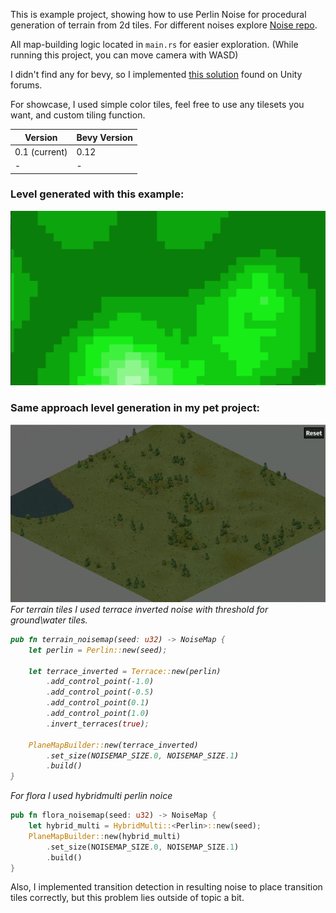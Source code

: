 This is example project, showing how to use Perlin Noise for procedural generation of terrain from 2d tiles.
For different noises explore [Noise repo](https://github.com/Razaekel/noise-rs).

All map-building logic located in ```main.rs``` for easier exploration.
(While running this project, you can move camera with WASD)

I didn't find any for bevy, so I implemented [this solution](https://forum.unity.com/threads/how-to-make-biomes-in-2d-perlin-noise-tilemaps.1157411/#post-7425869) found on Unity forums.

For showcase, I used simple color tiles, feel free to use any tilesets you want, and custom tiling function.

| Version       | Bevy Version |
|---------------|--------------|
| 0.1 (current) | 0.12         |
| -             | -            |

### Level generated with this example:
![Generated level][ex image]

### Same approach level generation in my pet project:
![Live level][ex gif]
<i>For terrain tiles I used terrace inverted noise with threshold for ground\water tiles.
```rust
pub fn terrain_noisemap(seed: u32) -> NoiseMap {
    let perlin = Perlin::new(seed);

    let terrace_inverted = Terrace::new(perlin)
        .add_control_point(-1.0)
        .add_control_point(-0.5)
        .add_control_point(0.1)
        .add_control_point(1.0)
        .invert_terraces(true);

    PlaneMapBuilder::new(terrace_inverted)
        .set_size(NOISEMAP_SIZE.0, NOISEMAP_SIZE.1)
        .build()
}
```
For flora I used hybridmulti perlin noice</i>
```rust
pub fn flora_noisemap(seed: u32) -> NoiseMap {
    let hybrid_multi = HybridMulti::<Perlin>::new(seed);
    PlaneMapBuilder::new(hybrid_multi)
        .set_size(NOISEMAP_SIZE.0, NOISEMAP_SIZE.1)
        .build()
}
```
Also, I implemented transition detection in resulting noise to place transition tiles correctly,
but this problem lies outside of topic a bit.

<!-- MARKDOWN LINKS & IMAGES -->
<!-- https://www.markdownguide.org/basic-syntax/#reference-style-links -->

[ex image]: /images/example.png
[ex gif]:   /images/noisemap_preview.gif


